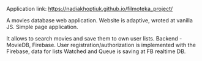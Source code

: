 Application link: https://nadiakhoptiuk.github.io/filmoteka_project/

A movies database web application. 
Website is adaptive, wroted at vanilla JS.
Simple page application.

It allows to search movies and save them to own user lists. 
Backend - MovieDB, Firebase.
User registration/authorization is implemented with the Firebase, data for lists Watched and Queue is saving at FB realtime DB.

